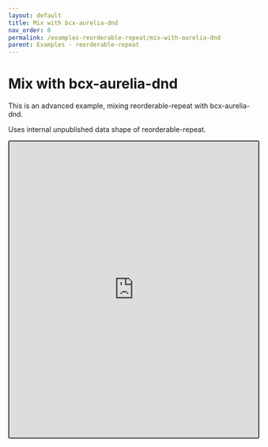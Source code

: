 ```yaml
---
layout: default
title: Mix with bcx-aurelia-dnd
nav_order: 8
permalink: /examples-reorderable-repeat/mix-with-aurelia-dnd
parent: Examples - reorderable-repeat
---
```


# Mix with bcx-aurelia-dnd

This is an advanced example, mixing reorderable-repeat with bcx-aurelia-dnd.

Uses internal unpublished data shape of reorderable-repeat.

<iframe style="width: 100%; height: 600px; border: 2px solid #343a40; border-radius: 3px;" loading="lazy" src="https://gist.dumber.app/?gist=c57941aee09709afed550ecd28166625&open=src%2Fcontainer.html&open=src%2Frepository.js&open=src%2Frepository.html&open=src%2Floose-item.js&open=src%2Floose-item.html"></iframe>
